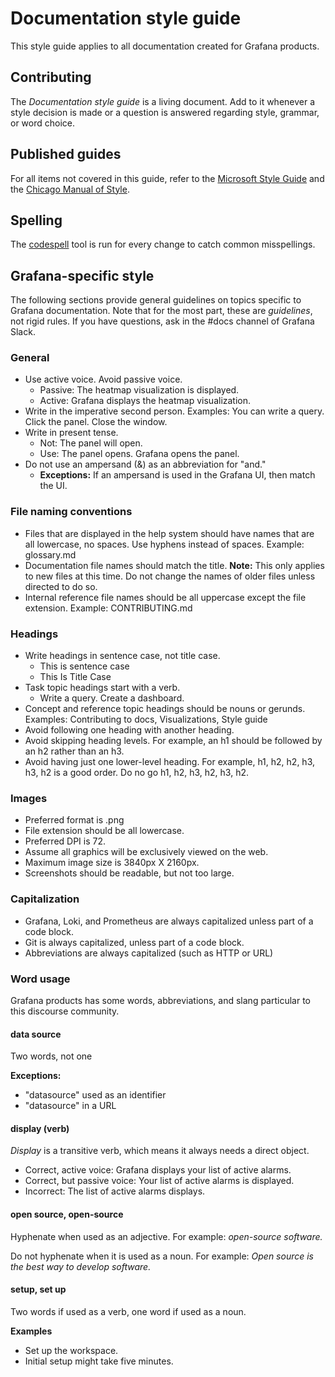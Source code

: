 # Documentation style guide

This style guide applies to all documentation created for Grafana products.

## Contributing

The *Documentation style guide* is a living document. Add to it whenever a style decision is made or a question is answered regarding style, grammar, or word choice.

## Published guides

For all items not covered in this guide, refer to the [Microsoft Style Guide](https://docs.microsoft.com/en-us/style-guide/welcome/) and the [Chicago Manual of Style](https://www.chicagomanualofstyle.org/home.html).

## Spelling

The [codespell](https://github.com/codespell-project/codespell) tool is run for every change to catch common misspellings.

## Grafana-specific style

The following sections provide general guidelines on topics specific to Grafana documentation. Note that for the most part, these are *guidelines*, not rigid rules. If you have questions, ask in the #docs channel of Grafana Slack.

### General

* Use active voice. Avoid passive voice.
  - Passive: The heatmap visualization is displayed.
  - Active: Grafana displays the heatmap visualization.
* Write in the imperative second person. Examples: You can write a query. Click the panel. Close the window.
* Write in present tense.
  - Not: The panel will open.
  - Use: The panel opens. Grafana opens the panel.
* Do not use an ampersand (&) as an abbreviation for "and." 
  - **Exceptions:** If an ampersand is used in the Grafana UI, then match the UI.

### File naming conventions

- Files that are displayed in the help system should have names that are all lowercase, no spaces. Use hyphens instead of spaces. Example: glossary.md
- Documentation file names should match the title. **Note:** This only applies to new files at this time. Do not change the names of older files unless directed to do so.
- Internal reference file names should be all uppercase except the file extension. Example: CONTRIBUTING.md

### Headings

* Write headings in sentence case, not title case.
  - This is sentence case
  - This Is Title Case
* Task topic headings start with a verb.
  - Write a query. Create a dashboard.
* Concept and reference topic headings should be nouns or gerunds. Examples: Contributing to docs, Visualizations, Style guide
* Avoid following one heading with another heading.
* Avoid skipping heading levels. For example, an h1 should be followed by an h2 rather than an h3.
* Avoid having just one lower-level heading. For example, h1, h2, h2, h3, h3, h2 is a good order. Do no go h1, h2, h3, h2, h3, h2.

### Images

* Preferred format is .png
* File extension should be all lowercase.
* Preferred DPI is 72.
* Assume all graphics will be exclusively viewed on the web.
* Maximum image size is 3840px X 2160px.
* Screenshots should be readable, but not too large.

### Capitalization

* Grafana, Loki, and Prometheus are always capitalized unless part of a code block.
* Git is always capitalized, unless part of a code block.
* Abbreviations are always capitalized (such as HTTP or URL)

### Word usage

Grafana products has some words, abbreviations, and slang particular to this discourse community.

#### data source

Two words, not one

**Exceptions:**
* "datasource" used as an identifier
* "datasource" in a URL

#### display (verb)

*Display* is a transitive verb, which means it always needs a direct object.
* Correct, active voice: Grafana displays your list of active alarms.
* Correct, but passive voice: Your list of active alarms is displayed.
* Incorrect: The list of active alarms displays.

#### open source, open-source

Hyphenate when used as an adjective. For example: _open-source software._ 

Do not hyphenate when it is used as a noun. For example: _Open source is the best way to develop software._

#### setup, set up

Two words if used as a verb, one word if used as a noun.

**Examples**

* Set up the workspace.
* Initial setup might take five minutes.